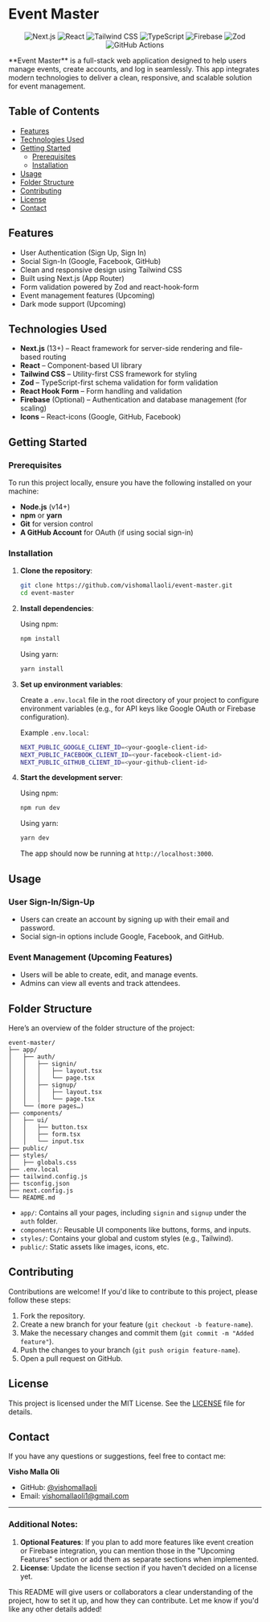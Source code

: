 # Event Master
<p align="center"> <img src="https://img.shields.io/badge/Next.js-000000?style=for-the-badge&logo=nextdotjs&logoColor=white" alt="Next.js"/> <img src="https://img.shields.io/badge/React-61DAFB?style=for-the-badge&logo=react&logoColor=white" alt="React"/> <img src="https://img.shields.io/badge/TailwindCSS-38B2AC?style=for-the-badge&logo=tailwind-css&logoColor=white" alt="Tailwind CSS"/> <img src="https://img.shields.io/badge/TypeScript-3178C6?style=for-the-badge&logo=typescript&logoColor=white" alt="TypeScript"/> <img src="https://img.shields.io/badge/Firebase-FFCA28?style=for-the-badge&logo=firebase&logoColor=white" alt="Firebase"/> <img src="https://img.shields.io/badge/Zod-3178C6?style=for-the-badge&logoColor=white" alt="Zod"/> <img src="https://img.shields.io/badge/GitHub_Actions-2088FF?style=for-the-badge&logo=github-actions&logoColor=white" alt="GitHub Actions"/> </p>
**Event Master** is a full-stack web application designed to help users manage events, create accounts, and log in seamlessly. This app integrates modern technologies to deliver a clean, responsive, and scalable solution for event management.

## Table of Contents

- [Features](#features)
- [Technologies Used](#technologies-used)
- [Getting Started](#getting-started)
  - [Prerequisites](#prerequisites)
  - [Installation](#installation)
- [Usage](#usage)
- [Folder Structure](#folder-structure)
- [Contributing](#contributing)
- [License](#license)
- [Contact](#contact)

## Features

- User Authentication (Sign Up, Sign In)
- Social Sign-In (Google, Facebook, GitHub)
- Clean and responsive design using Tailwind CSS
- Built using Next.js (App Router)
- Form validation powered by Zod and react-hook-form
- Event management features (Upcoming)
- Dark mode support (Upcoming)

## Technologies Used

- **Next.js** (13+) – React framework for server-side rendering and file-based routing
- **React** – Component-based UI library
- **Tailwind CSS** – Utility-first CSS framework for styling
- **Zod** – TypeScript-first schema validation for form validation
- **React Hook Form** – Form handling and validation
- **Firebase** (Optional) – Authentication and database management (for scaling)
- **Icons** – React-icons (Google, GitHub, Facebook)

## Getting Started

### Prerequisites

To run this project locally, ensure you have the following installed on your machine:

- **Node.js** (v14+)
- **npm** or **yarn**
- **Git** for version control
- **A GitHub Account** for OAuth (if using social sign-in)

### Installation

1. **Clone the repository**:

   ```bash
   git clone https://github.com/vishomallaoli/event-master.git
   cd event-master
   ```

2. **Install dependencies**:

   Using npm:
   ```bash
   npm install
   ```

   Using yarn:
   ```bash
   yarn install
   ```

3. **Set up environment variables**:

   Create a `.env.local` file in the root directory of your project to configure environment variables (e.g., for API keys like Google OAuth or Firebase configuration).

   Example `.env.local`:
   ```bash
   NEXT_PUBLIC_GOOGLE_CLIENT_ID=<your-google-client-id>
   NEXT_PUBLIC_FACEBOOK_CLIENT_ID=<your-facebook-client-id>
   NEXT_PUBLIC_GITHUB_CLIENT_ID=<your-github-client-id>
   ```

4. **Start the development server**:

   Using npm:
   ```bash
   npm run dev
   ```

   Using yarn:
   ```bash
   yarn dev
   ```

   The app should now be running at `http://localhost:3000`.

## Usage

### User Sign-In/Sign-Up

- Users can create an account by signing up with their email and password.
- Social sign-in options include Google, Facebook, and GitHub.

### Event Management (Upcoming Features)

- Users will be able to create, edit, and manage events.
- Admins can view all events and track attendees.

## Folder Structure

Here’s an overview of the folder structure of the project:

```
event-master/
├── app/
│   ├── auth/
│   │   ├── signin/
│   │   │   ├── layout.tsx
│   │   │   └── page.tsx
│   │   ├── signup/
│   │   │   ├── layout.tsx
│   │   │   └── page.tsx
│   └── (more pages…)
├── components/
│   ├── ui/
│   │   ├── button.tsx
│   │   ├── form.tsx
│   │   └── input.tsx
├── public/
├── styles/
│   ├── globals.css
├── .env.local
├── tailwind.config.js
├── tsconfig.json
├── next.config.js
└── README.md
```

- `app/`: Contains all your pages, including `signin` and `signup` under the `auth` folder.
- `components/`: Reusable UI components like buttons, forms, and inputs.
- `styles/`: Contains your global and custom styles (e.g., Tailwind).
- `public/`: Static assets like images, icons, etc.

## Contributing

Contributions are welcome! If you'd like to contribute to this project, please follow these steps:

1. Fork the repository.
2. Create a new branch for your feature (`git checkout -b feature-name`).
3. Make the necessary changes and commit them (`git commit -m "Added feature"`).
4. Push the changes to your branch (`git push origin feature-name`).
5. Open a pull request on GitHub.

## License

This project is licensed under the MIT License. See the [LICENSE](LICENSE) file for details.

## Contact

If you have any questions or suggestions, feel free to contact me:

**Visho Malla Oli**

- GitHub: [@vishomallaoli](https://github.com/vishomallaoli)
- Email: [vishomallaoli1@gmail.com](mailto:vishomallaoli1@gmail.com)

---

### Additional Notes:
1. **Optional Features**: If you plan to add more features like event creation or Firebase integration, you can mention those in the "Upcoming Features" section or add them as separate sections when implemented.
2. **License**: Update the license section if you haven't decided on a license yet.

This README will give users or collaborators a clear understanding of the project, how to set it up, and how they can contribute. Let me know if you'd like any other details added!
